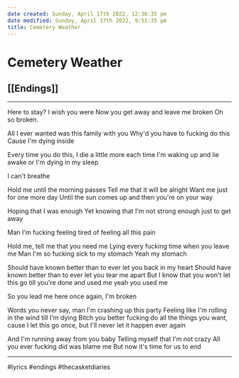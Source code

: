```yaml
---
date created: Sunday, April 17th 2022, 12:36:35 pm
date modified: Sunday, April 17th 2022, 9:51:35 pm
title: Cemetery Weather
---
```

# Cemetery Weather
## [[Endings]]

---

Here to stay? I wish you were
Now you get away and leave me broken
Oh so broken.

All I ever wanted was this family with you
Why'd you have to fucking do this
Cause I'm dying inside

Every time you do this,
I die a little more each time
I'm waking up and lie awake
or I'm dying in my sleep

I can't breathe

Hold me until the morning passes
Tell me that it will be alright
Want me just for one more day
Until the sun comes up and then you're on your way

Hoping that I was enough
Yet knowing that I'm not strong enough just to get away

Man I'm fucking feeling tired of feeling all this pain

Hold me, tell me that you need me
Lying every fucking time when you leave me
Man I'm so fucking sick to my stomach Yeah my stomach

Should have known better than to ever let you back in my heart
Should have known better than to ever let you tear me apart
But I know that you won't let this go till you're done and used me yeah you used me

So you lead me here once again,
I'm broken

Words you never say,
man I'm crashing up this party
Feeling like I'm rolling in the wind till I'm dying Bitch you better fucking do all the things you want, cause I let this go once, but I'll never let it happen ever again

And I'm running away from you baby
Telling myself that I'm not crazy
All you ever fucking did was blame me
But now it's time for us to end

---

#lyrics #endings #thecasketdiaries